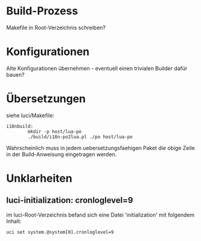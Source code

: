 Build-Prozess
=============

Makefile in Root-Verzeichnis schreiben?


Konfigurationen
===============

Alte Konfigurationen übernehmen - eventuell einen trivialen Builder dafür bauen?


Übersetzungen
=============

siehe luci/Makefile:
 
    i18nbuild:
            mkdir -p host/lua-po
            ./build/i18n-po2lua.pl ./po host/lua-po

Wahrscheinlich muss in jedem uebersetzungsfaehigen Paket die obige Zeile in der Build-Anweisung eingetragen werden.


Unklarheiten
============

luci-initialization: cronloglevel=9
-----------------------------------

im luci-Root-Verzeichnis befand sich eine Datei 'initialization' mit folgendem Inhalt:

    uci set system.@system[0].cronloglevel=9

